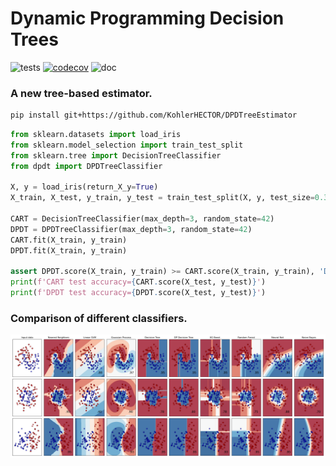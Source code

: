 Dynamic Programming Decision Trees
============================================================

![tests](https://github.com/scikit-learn-contrib/project-template/actions/workflows/python-app.yml/badge.svg)
[![codecov](https://codecov.io/gh/scikit-learn-contrib/project-template/graph/badge.svg?token=L0XPWwoPLw)](https://codecov.io/gh/scikit-learn-contrib/project-template)
![doc](https://github.com/scikit-learn-contrib/project-template/actions/workflows/deploy-gh-pages.yml/badge.svg)


### A new tree-based estimator.
```bash
pip install git+https://github.com/KohlerHECTOR/DPDTreeEstimator
```
```python
from sklearn.datasets import load_iris
from sklearn.model_selection import train_test_split
from sklearn.tree import DecisionTreeClassifier
from dpdt import DPDTreeClassifier

X, y = load_iris(return_X_y=True)
X_train, X_test, y_train, y_test = train_test_split(X, y, test_size=0.33, random_state=42)

CART = DecisionTreeClassifier(max_depth=3, random_state=42)
DPDT = DPDTreeClassifier(max_depth=3, random_state=42)
CART.fit(X_train, y_train)
DPDT.fit(X_train, y_train)

assert DPDT.score(X_train, y_train) >= CART.score(X_train, y_train), 'DPDT does not have better train accuract than CART'
print(f'CART test accuracy={CART.score(X_test, y_test)}')
print(f'DPDT test accuracy={DPDT.score(X_test, y_test)}')
```
### Comparison of different classifiers.
![Classifier Comparison](examples/compare_classif.png)
